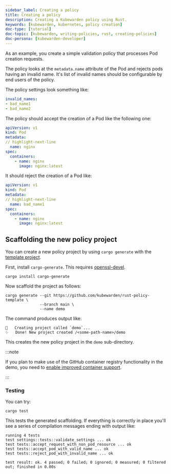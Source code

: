 ```yaml
---
sidebar_label: Creating a policy
title: Creating a policy
description: Creating a Kubewarden policy using Rust.
keywords: [kubewarden, kubernetes, policy creation]
doc-type: [tutorial]
doc-topic: [kubewarden, writing-policies, rust, creating-policies]
doc-persona: [kubewarden-developer]
---
```


<head>
  <link rel="canonical" href="https://docs.kubewarden.io/tutorials/writing-policies/rust/create-policy"/>
</head>

As an example, you create a simple validation policy that processes Pod creation requests.

The policy looks at the `metadata.name` attribute of the Pod and rejects pods having an invalid name.
It's list of invalid names should be configurable by end users of the policy.

The policy settings look something like:

```yaml
invalid_names:
- bad_name1
- bad_name2
```

The policy should accept the creation of a Pod like the following one:

```yaml
apiVersion: v1
kind: Pod
metadata:
// highlight-next-line
  name: nginx
spec:
  containers:
    - name: nginx
      image: nginx:latest
```

It should reject the creation of a Pod like:

```yaml
apiVersion: v1
kind: Pod
metadata:
// highlight-next-line
  name: bad_name1
spec:
  containers:
    - name: nginx
      image: nginx:latest
```

## Scaffolding the new policy project

You can create a new policy project by using `cargo generate` with the
[template project](https://github.com/kubewarden/rust-policy-template).

First, install `cargo-generate`. This requires [openssl-devel](https://pkgs.org/download/openssl-devel).

```shell
cargo install cargo-generate
```

Now scaffold the project as follows:

```shell
cargo generate --git https://github.com/kubewarden/rust-policy-template \
               --branch main \
               --name demo
```

The command produces output like:

```console
🔧   Creating project called `demo`...
✨   Done! New project created /<some-path-name>/demo
```

This creates the new policy project in the `demo` sub-directory.

:::note

If you plan to make use of the GitHub container registry functionality in the demo, you need to
[enable improved container support](https://docs.github.com/en/packages/working-with-a-github-packages-registry/enabling-improved-container-support-with-the-container-registry#enabling-the-container-registry-for-your-personal-account).

:::

### Testing

You can try:

```console
cargo test
```

This tests the generated scaffolding. If everything is correctly in place you'll see a series of compilation messages ending with output like:

```console
running 4 tests
test settings::tests::validate_settings ... ok
test tests::accept_request_with_non_pod_resource ... ok
test tests::accept_pod_with_valid_name ... ok
test tests::reject_pod_with_invalid_name ... ok

test result: ok. 4 passed; 0 failed; 0 ignored; 0 measured; 0 filtered out; finished in 0.00s
```
